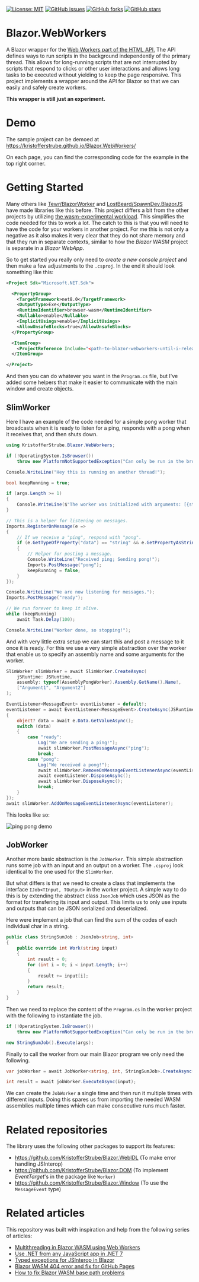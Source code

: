[![License: MIT](https://img.shields.io/badge/License-MIT-yellow.svg)](/LICENSE)
[![GitHub issues](https://img.shields.io/github/issues/KristofferStrube/Blazor.WebWorkers)](https://github.com/KristofferStrube/Blazor.WebWorkers/issues)
[![GitHub forks](https://img.shields.io/github/forks/KristofferStrube/Blazor.WebWorkers)](https://github.com/KristofferStrube/Blazor.WebWorkers/network/members)
[![GitHub stars](https://img.shields.io/github/stars/KristofferStrube/Blazor.WebWorkers)](https://github.com/KristofferStrube/Blazor.WebWorkers/stargazers)
<!--[![NuGet Downloads (official NuGet)](https://img.shields.io/nuget/dt/KristofferStrube.Blazor.WebWorkers?label=NuGet%20Downloads)](https://www.nuget.org/packages/KristofferStrube.Blazor.WebWorkers/)-->

# Blazor.WebWorkers
A Blazor wrapper for the [Web Workers part of the HTML API.](https://html.spec.whatwg.org/multipage/workers.html)
The API defines ways to run scripts in the background independently of the primary thread. This allows for long-running scripts that are not interrupted by scripts that respond to clicks or other user interactions and allows long tasks to be executed without yielding to keep the page responsive. This project implements a wrapper around the API for Blazor so that we can easily and safely create workers.

**This wrapper is still just an experiment.**

# Demo
The sample project can be demoed at https://kristofferstrube.github.io/Blazor.WebWorkers/

On each page, you can find the corresponding code for the example in the top right corner.

# Getting Started

Many others like [Tewr/BlazorWorker](https://github.com/Tewr/BlazorWorker) and [LostBeard/SpawnDev.BlazorJS](https://github.com/LostBeard/SpawnDev.BlazorJS) have made libraries like this before. This project differs a bit from the other projects by utilizing [the wasm-experimental workload](https://devblogs.microsoft.com/dotnet/use-net-7-from-any-javascript-app-in-net-7/). This simplifies the code needed for this to work a lot. The catch to this is that you will need to have the code for your workers in another project. For me this is not only a negative as it also makes it very clear that they do not share memory and that they run in separate contexts, similar to how the *Blazor WASM* project is separate in a *Blazor WebApp*.

So to get started you really only need to *create a new console project* and then make a few adjustments to the `.csproj`. In the end it should look something like this:
```xml
<Project Sdk="Microsoft.NET.Sdk">

  <PropertyGroup>
    <TargetFramework>net8.0</TargetFramework>
    <OutputType>Exe</OutputType>
    <RuntimeIdentifier>browser-wasm</RuntimeIdentifier>
    <Nullable>enable</Nullable>
    <ImplicitUsings>enable</ImplicitUsings>
    <AllowUnsafeBlocks>true</AllowUnsafeBlocks>
  </PropertyGroup>

  <ItemGroup>
    <ProjectReference Include="<path-to-blazor-webworkers-until-i-release-a-nuget-package>\KristofferStrube.Blazor.WebWorkers.csproj" />
  </ItemGroup>

</Project>
```
And then you can do whatever you want in the `Program.cs` file, but I've added some helpers that make it easier to communicate with the main window and create objects.

## SlimWorker

Here I have an example of the code needed for a simple pong worker that broadcasts when it is ready to listen for a ping, responds with a pong when it receives that, and then shuts down.

```csharp
using KristofferStrube.Blazor.WebWorkers;

if (!OperatingSystem.IsBrowser())
    throw new PlatformNotSupportedException("Can only be run in the browser!");

Console.WriteLine("Hey this is running on another thread!");

bool keepRunning = true;

if (args.Length >= 1)
{
    Console.WriteLine($"The worker was initialized with arguments: [{string.Join(", ", args)}]");
}

// This is a helper for listening on messages.
Imports.RegisterOnMessage(e =>
{
    // If we receive a "ping", respond with "pong".
    if (e.GetTypeOfProperty("data") == "string" && e.GetPropertyAsString("data") == "ping")
    {
        // Helper for posting a message.
        Console.WriteLine("Received ping; Sending pong!");
        Imports.PostMessage("pong");
        keepRunning = false;
    }
});

Console.WriteLine("We are now listening for messages.");
Imports.PostMessage("ready");

// We run forever to keep it alive.
while (keepRunning)
    await Task.Delay(100);

Console.WriteLine("Worker done, so stopping!");
```

And with very little extra setup we can start this and post a message to it once it is ready. For this we use a very simple abstraction over the worker that enable us to specify an assembly name and some arguments for the worker.

```csharp
SlimWorker slimWorker = await SlimWorker.CreateAsync(
    jSRuntime: JSRuntime,
    assembly: typeof(AssemblyPongWorker).Assembly.GetName().Name!,
    ["Argument1", "Argument2"]
);

EventListener<MessageEvent> eventListener = default!;
eventListener = await EventListener<MessageEvent>.CreateAsync(JSRuntime, async e =>
{
    object? data = await e.Data.GetValueAsync();
    switch (data)
    {
        case "ready":
            Log("We are sending a ping!");
            await slimWorker.PostMessageAsync("ping");
            break;
        case "pong":
            Log("We received a pong!");
            await slimWorker.RemoveOnMessageEventListenerAsync(eventListener);
            await eventListener.DisposeAsync();
            await slimWorker.DisposeAsync();
            break;
    }
});
await slimWorker.AddOnMessageEventListenerAsync(eventListener);
```
This looks like so:

![ping pong demo](./docs/ping-pong.gif?raw=true)

## JobWorker

Another more basic abstraction is the `JobWorker`. This simple abstraction runs some job with an input and an output on a worker. The `.csproj` look identical to the one used for the `SlimWorker`.

But what differs is that we need to create a class that implements the interface `IJob<TInput, TOutput>` in the worker project. A simple way to do this is by extending the abstract class `JsonJob` which uses JSON as the format for transfering its input and output. This limits us to only use inputs and outputs that can be JSON serialized and deserialized.

Here were implement a job that can find the sum of the codes of each individual char in a string.

```csharp
public class StringSumJob : JsonJob<string, int>
{
    public override int Work(string input)
    {
        int result = 0;
        for (int i = 0; i < input.Length; i++)
        {
            result += input[i];
        }
        return result;
    }
}
```

Then we need to replace the content of the `Program.cs` in the worker project with the following to instantiate the job.

```csharp
if (!OperatingSystem.IsBrowser())
    throw new PlatformNotSupportedException("Can only be run in the browser!");

new StringSumJob().Execute(args);
```

Finally to call the worker from our main Blazor program we only need the following.

```csharp
var jobWorker = await JobWorker<string, int, StringSumJob>.CreateAsync(JSRuntime);

int result = await jobWorker.ExecuteAsync(input);
```

We can create the `JobWorker` a single time and then run it multiple times with different inputs. Doing this spares us from importing the needed WASM assemblies multiple times which can make consecutive runs much faster.


# Related repositories
The library uses the following other packages to support its features:
- https://github.com/KristofferStrube/Blazor.WebIDL (To make error handling JSInterop)
- https://github.com/KristofferStrube/Blazor.DOM (To implement *EventTarget*'s in the package like `Worker`)
- https://github.com/KristofferStrube/Blazor.Window (To use the `MessageEvent` type)

# Related articles
This repository was built with inspiration and help from the following series of articles:

- [Multithreading in Blazor WASM using Web Workers](https://kristoffer-strube.dk/post/multithreading-in-blazor-wasm-using-web-workers/)
- [Use .NET from any JavaScript app in .NET 7](https://devblogs.microsoft.com/dotnet/use-net-7-from-any-javascript-app-in-net-7/)
- [Typed exceptions for JSInterop in Blazor](https://kristoffer-strube.dk/post/typed-exceptions-for-jsinterop-in-blazor/)
- [Blazor WASM 404 error and fix for GitHub Pages](https://blog.elmah.io/blazor-wasm-404-error-and-fix-for-github-pages/)
- [How to fix Blazor WASM base path problems](https://blog.elmah.io/how-to-fix-blazor-wasm-base-path-problems/)
